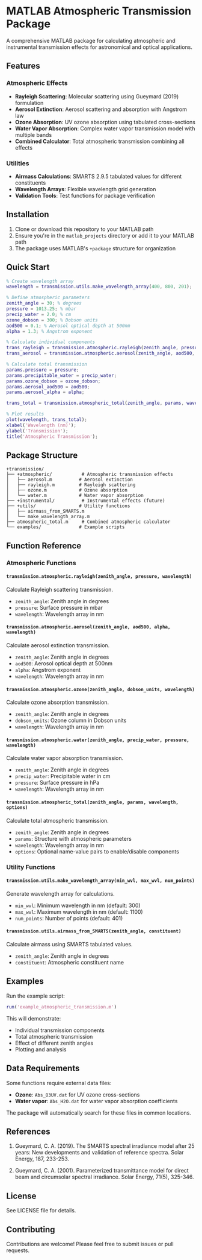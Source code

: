 # MATLAB Atmospheric Transmission Package

A comprehensive MATLAB package for calculating atmospheric and instrumental transmission effects for astronomical and optical applications.

## Features

### Atmospheric Effects
- **Rayleigh Scattering**: Molecular scattering using Gueymard (2019) formulation
- **Aerosol Extinction**: Aerosol scattering and absorption with Angstrom law
- **Ozone Absorption**: UV ozone absorption using tabulated cross-sections
- **Water Vapor Absorption**: Complex water vapor transmission model with multiple bands
- **Combined Calculator**: Total atmospheric transmission combining all effects

### Utilities
- **Airmass Calculations**: SMARTS 2.9.5 tabulated values for different constituents
- **Wavelength Arrays**: Flexible wavelength grid generation
- **Validation Tools**: Test functions for package verification

## Installation

1. Clone or download this repository to your MATLAB path
2. Ensure you're in the `matlab_projects` directory or add it to your MATLAB path
3. The package uses MATLAB's `+package` structure for organization

## Quick Start

```matlab
% Create wavelength array
wavelength = transmission.utils.make_wavelength_array(400, 800, 201);

% Define atmospheric parameters
zenith_angle = 30; % degrees
pressure = 1013.25; % mbar
precip_water = 2.0; % cm
ozone_dobson = 300; % Dobson units
aod500 = 0.1; % Aerosol optical depth at 500nm
alpha = 1.3; % Angstrom exponent

% Calculate individual components
trans_rayleigh = transmission.atmospheric.rayleigh(zenith_angle, pressure, wavelength);
trans_aerosol = transmission.atmospheric.aerosol(zenith_angle, aod500, alpha, wavelength);

% Calculate total transmission
params.pressure = pressure;
params.precipitable_water = precip_water;
params.ozone_dobson = ozone_dobson;
params.aerosol_aod500 = aod500;
params.aerosol_alpha = alpha;

trans_total = transmission.atmospheric_total(zenith_angle, params, wavelength);

% Plot results
plot(wavelength, trans_total);
xlabel('Wavelength (nm)');
ylabel('Transmission');
title('Atmospheric Transmission');
```

## Package Structure

```
+transmission/
├── +atmospheric/           # Atmospheric transmission effects
│   ├── aerosol.m          # Aerosol extinction
│   ├── rayleigh.m         # Rayleigh scattering
│   ├── ozone.m            # Ozone absorption
│   └── water.m            # Water vapor absorption
├── +instrumental/          # Instrumental effects (future)
├── +utils/                # Utility functions
│   ├── airmass_from_SMARTS.m
│   └── make_wavelength_array.m
├── atmospheric_total.m     # Combined atmospheric calculator
└── examples/              # Example scripts
```

## Function Reference

### Atmospheric Functions

#### `transmission.atmospheric.rayleigh(zenith_angle, pressure, wavelength)`
Calculate Rayleigh scattering transmission.
- `zenith_angle`: Zenith angle in degrees
- `pressure`: Surface pressure in mbar
- `wavelength`: Wavelength array in nm

#### `transmission.atmospheric.aerosol(zenith_angle, aod500, alpha, wavelength)`
Calculate aerosol extinction transmission.
- `zenith_angle`: Zenith angle in degrees
- `aod500`: Aerosol optical depth at 500nm
- `alpha`: Angstrom exponent
- `wavelength`: Wavelength array in nm

#### `transmission.atmospheric.ozone(zenith_angle, dobson_units, wavelength)`
Calculate ozone absorption transmission.
- `zenith_angle`: Zenith angle in degrees
- `dobson_units`: Ozone column in Dobson units
- `wavelength`: Wavelength array in nm

#### `transmission.atmospheric.water(zenith_angle, precip_water, pressure, wavelength)`
Calculate water vapor absorption transmission.
- `zenith_angle`: Zenith angle in degrees
- `precip_water`: Precipitable water in cm
- `pressure`: Surface pressure in hPa
- `wavelength`: Wavelength array in nm

#### `transmission.atmospheric_total(zenith_angle, params, wavelength, options)`
Calculate total atmospheric transmission.
- `zenith_angle`: Zenith angle in degrees
- `params`: Structure with atmospheric parameters
- `wavelength`: Wavelength array in nm
- `options`: Optional name-value pairs to enable/disable components

### Utility Functions

#### `transmission.utils.make_wavelength_array(min_wvl, max_wvl, num_points)`
Generate wavelength array for calculations.
- `min_wvl`: Minimum wavelength in nm (default: 300)
- `max_wvl`: Maximum wavelength in nm (default: 1100)
- `num_points`: Number of points (default: 401)

#### `transmission.utils.airmass_from_SMARTS(zenith_angle, constituent)`
Calculate airmass using SMARTS tabulated values.
- `zenith_angle`: Zenith angle in degrees
- `constituent`: Atmospheric constituent name

## Examples

Run the example script:
```matlab
run('example_atmospheric_transmission.m')
```

This will demonstrate:
- Individual transmission components
- Total atmospheric transmission
- Effect of different zenith angles
- Plotting and analysis

## Data Requirements

Some functions require external data files:
- **Ozone**: `Abs_O3UV.dat` for UV ozone cross-sections
- **Water vapor**: `Abs_H2O.dat` for water vapor absorption coefficients

The package will automatically search for these files in common locations.

## References

1. Gueymard, C. A. (2019). The SMARTS spectral irradiance model after 25 years: New developments and validation of reference spectra. Solar Energy, 187, 233-253.

2. Gueymard, C. A. (2001). Parameterized transmittance model for direct beam and circumsolar spectral irradiance. Solar Energy, 71(5), 325-346.

## License

See LICENSE file for details.

## Contributing

Contributions are welcome! Please feel free to submit issues or pull requests.